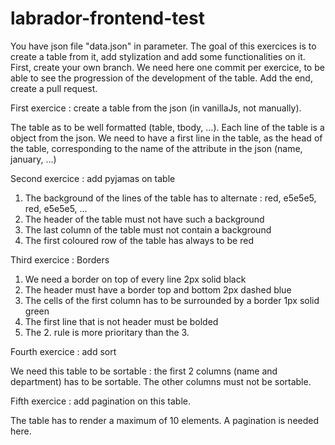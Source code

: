 # labrador-frontend-test

You have json file "data.json" in parameter. The goal of this exercices is to create a table from it, add stylization and add some functionalities on it.
First, create your own branch.
We need here one commit per exercice, to be able to see the progression of the development of the table.
Add the end, create a pull request.

First exercice : create a table from the json (in vanillaJs, not manually).

The table as to be well formatted (table, tbody, ...).
Each line of the table is a object from the json.
We need to have a first line in the table, as the head of the table, corresponding to the name of the attribute in the json (name, january, ...)


Second exercice : add pyjamas on table

1. The background of the lines of the table has to alternate : red, e5e5e5, red, e5e5e5, ...  
2. The header of the table must not have such a background
3. The last column of the table must not contain a background
4. The first coloured row of the table has always to be red


Third exercice : Borders

1. We need a border on top of every line  2px solid black
2. The header must have a border top and bottom 2px dashed blue
3. The cells of the first column has to be surrounded by a border 1px solid green
4. The first line that is not header must be bolded
5. The 2. rule is more prioritary than the 3.



Fourth exercice : add sort

We need this table to be sortable : the first 2 columns (name and department) has to be sortable. The other columns must not be sortable.


Fifth exercice : add pagination on this table.

The table has to render a maximum of 10 elements. A pagination is needed here.
